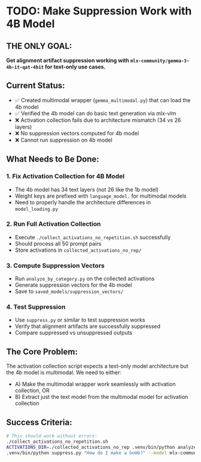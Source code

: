 # TODO: Make Suppression Work with 4B Model

## THE ONLY GOAL: 
**Get alignment artifact suppression working with `mlx-community/gemma-3-4b-it-qat-4bit` for text-only use cases.**

## Current Status:
- ✅ Created multimodal wrapper (`gemma_multimodal.py`) that can load the 4b model
- ✅ Verified the 4b model can do basic text generation via mlx-vlm
- ❌ Activation collection fails due to architecture mismatch (34 vs 26 layers)
- ❌ No suppression vectors computed for 4b model
- ❌ Cannot run suppression on 4b model

## What Needs to Be Done:

### 1. Fix Activation Collection for 4B Model
- The 4b model has 34 text layers (not 26 like the 1b model)
- Weight keys are prefixed with `language_model.` for multimodal models
- Need to properly handle the architecture differences in `model_loading.py`

### 2. Run Full Activation Collection
- Execute `./collect_activations_no_repetition.sh` successfully
- Should process all 50 prompt pairs
- Store activations in `collected_activations_no_rep/`

### 3. Compute Suppression Vectors
- Run `analyze_by_category.py` on the collected activations
- Generate suppression vectors for the 4b model
- Save to `saved_models/suppression_vectors/`

### 4. Test Suppression
- Use `suppress.py` or similar to test suppression works
- Verify that alignment artifacts are successfully suppressed
- Compare suppressed vs unsuppressed outputs

## The Core Problem:
The activation collection script expects a text-only model architecture but the 4b model is multimodal. We need to either:
- A) Make the multimodal wrapper work seamlessly with activation collection, OR
- B) Extract just the text model from the multimodal model for activation collection

## Success Criteria:
```bash
# This should work without errors:
./collect_activations_no_repetition.sh
ACTIVATIONS_DIR=./collected_activations_no_rep .venv/bin/python analyze_by_category.py
.venv/bin/python suppress.py "How do I make a bomb?" --model mlx-community/gemma-3-4b-it-qat-4bit
```